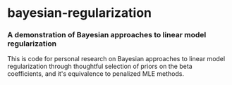
# bayesian-regularization

### A demonstration of Bayesian approaches to linear model regularization


This is code for personal research on Bayesian approaches to linear model
regularization through thoughtful selection of priors on the beta
coefficients, and it's equivalence to penalized MLE methods.

